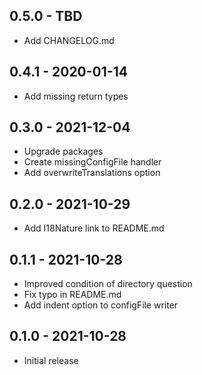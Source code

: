 ## 0.5.0 - TBD

* Add CHANGELOG.md

## 0.4.1 - 2020-01-14

* Add missing return types

## 0.3.0 - 2021-12-04

* Upgrade packages
* Create missingConfigFile handler
* Add overwriteTranslations option

## 0.2.0 - 2021-10-29

* Add I18Nature link to README.md

## 0.1.1 - 2021-10-28

* Improved condition of directory question
* Fix typo in README.md
* Add indent option to configFile writer

## 0.1.0 - 2021-10-28

* Initial release
